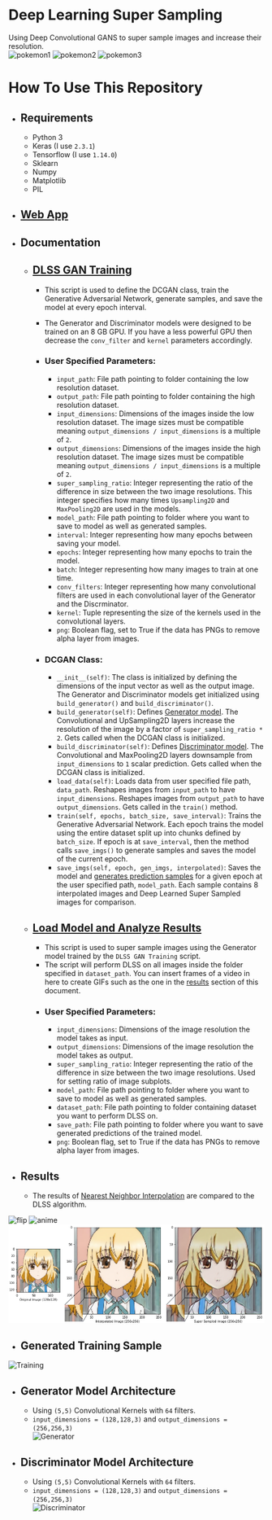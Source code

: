 # Deep Learning Super Sampling
Using Deep Convolutional GANS to super sample images and increase their resolution.<br/>
![pokemon1](https://i.imgur.com/KT4mZPg.jpg)
![pokemon2](https://i.imgur.com/FZ66KOm.jpg)
![pokemon3](https://i.imgur.com/Sf1hnmt.jpg)

# How To Use This Repository
* ## Requirements
  * Python 3
  * Keras (I use ```2.3.1```)
  * Tensorflow (I use ```1.14.0```)
  * Sklearn
  * Numpy
  * Matplotlib
  * PIL
* ## [Web App](https://vee-upatising.github.io/model.html)
* ## Documentation
  * ## [DLSS GAN Training](https://nbviewer.jupyter.org/github/vee-upatising/DLSS/blob/master/DLSS%20GAN%20Training.ipynb)
      * This script is used to define the DCGAN class, train the Generative Adversarial Network, generate samples, and save the model at every epoch interval.
      * The Generator and Discriminator models were designed to be trained on an 8 GB GPU. If you have a less powerful GPU then decrease the ```conv_filter``` and ```kernel``` parameters accordingly.

      * ### User Specified Parameters:
          * ```input_path```: File path pointing to folder containing the low resolution dataset.
          * ```output_path```: File path pointing to folder containing the high resolution dataset.
          * ```input_dimensions```: Dimensions of the images inside the low resolution dataset. The image sizes must be compatible meaning ```output_dimensions / input_dimensions``` is a multiple of ```2```.
          * ```output_dimensions```: Dimensions of the images inside the high resolution dataset. The image sizes must be compatible meaning ```output_dimensions / input_dimensions``` is a multiple of ```2```.
          * ```super_sampling_ratio```: Integer representing the ratio of the difference in size between the two image resolutions. This integer specifies how many times ```Upsampling2D``` and ```MaxPooling2D``` are used in the models.
          * ```model_path```: File path pointing to folder where you want to save to model as well as generated samples.
          * ```interval```: Integer representing how many epochs between saving your model.
          * ```epochs```: Integer representing how many epochs to train the model.
          * ```batch```: Integer representing how many images to train at one time.
          * ```conv_filters```: Integer representing how many convolutional filters are used in each convolutional layer of the Generator and the Discrminator.
          * ```kernel```: Tuple representing the size of the kernels used in the convolutional layers.
          * ```png```: Boolean flag, set to True if the data has PNGs to remove alpha layer from images.

       * ### DCGAN Class:
          * ```__init__(self)```: The class is initialized by defining the dimensions of the input vector as well as the output image. The Generator and Discriminator models get initialized using ```build_generator()``` and ```build_discriminator()```.
          * ```build_generator(self)```: Defines [Generator model](https://github.com/vee-upatising/DLSS/blob/master/README.md#generator-model-architecture). The Convolutional and UpSampling2D layers increase the resolution of the image by a factor of ```super_sampling_ratio * 2```. Gets called when the DCGAN class is initialized.
          * ```build_discriminator(self)```: Defines [Discriminator model](https://github.com/vee-upatising/DLSS/blob/master/README.md#discriminator-model-architecture). The Convolutional and MaxPooling2D layers downsample from ```input_dimensions``` to ```1``` scalar prediction. Gets called when the DCGAN class is initialized.
          * ```load_data(self)```: Loads data from user specified file path, ```data_path```. Reshapes images from ```input_path``` to have ```input_dimensions```. Reshapes  images from ```output_path``` to have ```output_dimensions```. Gets called in the ```train()``` method.
          * ```train(self, epochs, batch_size, save_interval)```: Trains the Generative Adversarial Network. Each epoch trains the model using the entire dataset split up into chunks defined by ```batch_size```. If epoch is at ```save_interval```, then the method calls ```save_imgs()``` to generate samples and saves the model of the current epoch.
          * ```save_imgs(self, epoch, gen_imgs, interpolated)```: Saves the model and [generates prediction samples](https://github.com/vee-upatising/DLSS/blob/master/README.md#generated-training-sample) for a given epoch at the user specified path, ```model_path```. Each sample contains 8 interpolated images and Deep Learned Super Sampled images for comparison.
          
  * ## [Load Model and Analyze Results](https://nbviewer.jupyter.org/github/vee-upatising/DLSS/blob/master/Load%20Model%20and%20Analyze%20Results.ipynb)
    * This script is used to super sample images using the Generator model trained by the ```DLSS GAN Training``` script.
    * The script will perform DLSS on all images inside the folder specified in ```dataset_path```. You can insert frames of a video in here to create GIFs such as the one in the [results](https://github.com/vee-upatising/DLSS/blob/master/README.md#results) section of this document.
    * ### User Specified Parameters:
        * ```input_dimensions```: Dimensions of the image resolution the model takes as input.
        * ```output_dimensions```: Dimensions of the image resolution the model takes as output.
        * ```super_sampling_ratio```: Integer representing the ratio of the difference in size between the two image resolutions. Used for setting ratio of image subplots.
        * ```model_path```: File path pointing to folder where you want to save to model as well as generated samples.
        * ```dataset_path```: File path pointing to folder containing dataset you want to perform DLSS on.
        * ```save_path```: File path pointing to folder where you want to save generated predictions of the trained model.
        * ```png```: Boolean flag, set to True if the data has PNGs to remove alpha layer from images.


* ## Results
  * The results of [Nearest Neighbor Interpolation](https://pillow.readthedocs.io/en/3.1.x/reference/Image.html#PIL.Image.Image.resize) are compared to the DLSS algorithm. <br/>

![flip](https://vee-upatising.github.io/images/flip.gif)
![anime](https://vee-upatising.github.io/images/sr.jpg)
![comparison](https://raw.githubusercontent.com/vee-upatising/Super-Resolution-GAN/master/edited.png)

* ## Generated Training Sample
![Training](https://i.imgur.com/wCliEAM.png)

* ## Generator Model Architecture
  * Using ```(5,5)``` Convolutional Kernels with ```64``` filters.
  * ```input_dimensions = (128,128,3)``` and ```output_dimensions = (256,256,3)``` </br>
![Generator](https://i.imgur.com/Pi8gTJR.jpg)

* ## Discriminator Model Architecture
  * Using ```(5,5)``` Convolutional Kernels with ```64``` filters.
  * ```input_dimensions = (128,128,3)``` and ```output_dimensions = (256,256,3)``` </br>
![Discriminator](https://i.imgur.com/Ll1UA4p.jpg)
